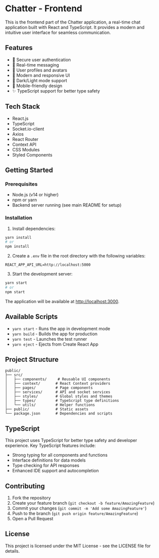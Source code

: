 # Chatter - Frontend

This is the frontend part of the Chatter application, a real-time chat application built with React and TypeScript. It provides a modern and intuitive user interface for seamless communication.

## Features

- 🔐 Secure user authentication
- 💬 Real-time messaging
- 👥 User profiles and avatars
- 🎨 Modern and responsive UI
- 🌙 Dark/Light mode support
- 📱 Mobile-friendly design
- ✨ TypeScript support for better type safety

## Tech Stack

- React.js
- TypeScript
- Socket.io-client
- Axios
- React Router
- Context API
- CSS Modules
- Styled Components

## Getting Started

### Prerequisites

- Node.js (v14 or higher)
- npm or yarn
- Backend server running (see main README for setup)

### Installation

1. Install dependencies:
```bash
yarn install
# or
npm install
```

2. Create a `.env` file in the root directory with the following variables:
```
REACT_APP_API_URL=http://localhost:5000
```

3. Start the development server:
```bash
yarn start
# or
npm start
```

The application will be available at [http://localhost:3000](http://localhost:3000).

## Available Scripts

- `yarn start` - Runs the app in development mode
- `yarn build` - Builds the app for production
- `yarn test` - Launches the test runner
- `yarn eject` - Ejects from Create React App

## Project Structure

```
public/
├── src/
│   ├── components/     # Reusable UI components
│   ├── context/       # React Context providers
│   ├── pages/         # Page components
│   ├── services/      # API and socket services
│   ├── styles/        # Global styles and themes
│   ├── types/         # TypeScript type definitions
│   └── utils/         # Helper functions
├── public/            # Static assets
└── package.json       # Dependencies and scripts
```

## TypeScript

This project uses TypeScript for better type safety and developer experience. Key TypeScript features include:

- Strong typing for all components and functions
- Interface definitions for data models
- Type checking for API responses
- Enhanced IDE support and autocompletion

## Contributing

1. Fork the repository
2. Create your feature branch (`git checkout -b feature/AmazingFeature`)
3. Commit your changes (`git commit -m 'Add some AmazingFeature'`)
4. Push to the branch (`git push origin feature/AmazingFeature`)
5. Open a Pull Request

## License

This project is licensed under the MIT License - see the LICENSE file for details.
